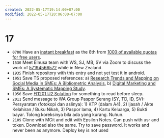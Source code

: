 ```yaml
---
created: 2022-05-17T19:14:00+07:00
modified: 2022-05-17T20:06:00+07:00
---
```

# 17
+ `0700` Have an [instant breakfast](https://www.flickr.com/photos/195637519@N06/52079381009) as the 8th from [1000 of available quotas for free users](https://www.theverge.com/2018/11/1/18051950/flickr-1000-photo-limit-free-accounts-changes-pro-subscription-smugmug).
+ `1530` Meet Elnusa team with WS, SJ, MB, SV via Zoom to discuss the work of [57194566572](https://www.scopus.com/authid/detail.uri?authorId=57194566572) while in New Zealand.
+ `1935` Finish repository with this entry and not yet test it in android.
+ `1951` Save TS proposed references: a) [Research Trends and Mapping on Social Media in SMEs: A Bibliometric Analysis](https://osf.io/3ms46/), b) [Digital Marketing and SMEs: A Systematic Mapping Study](https://osf.io/bsah6/).
+ `1956` Save [FI1201 U2 Solution](https://osf.io/fqem6/) for something to read before sleep.
+ `2011` Send message to WA Group Paspor Serang (SY, TD, ID, SV): Persyaratan (fotokopi dan aslinya): 1) KTP (dalam A4), 2) Ijasah / Akte Kelahiran / Buku Nikah, 3) Paspor lama, 4) Kartu Keluarga, 5) Bukti bayar. Tolong koreksinya bila ada yang kurang. Nuhun.
+ `2109` Clone with MGit and edit with Epsilon Notes. Can push with usr and token. Download also the same. Try to save password. It works and never been as anymore. Deploy key is not used